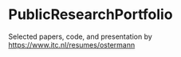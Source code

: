 # PublicResearchPortfolio

Selected papers, code, and presentation by https://www.itc.nl/resumes/ostermann
